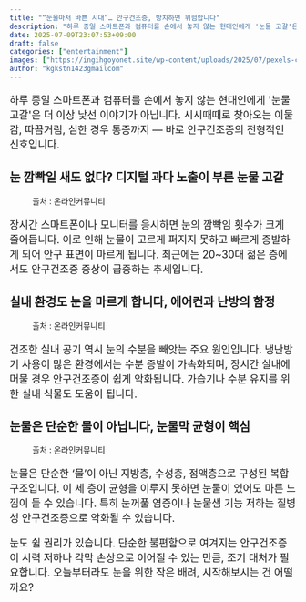```yaml
---
title: "“눈물마저 바쁜 시대”… 안구건조증, 방치하면 위험합니다"
description: "하루 종일 스마트폰과 컴퓨터를 손에서 놓지 않는 현대인에게 '눈물 고갈'은 더 이상 낯선 이야기가 아닙니다. 시시때때로 찾아오는 이물감, 따끔거림, 심한 경우 통증까지 — 바로 안구건조증의 전형적인 신호입니다."
date: 2025-07-09T23:07:53+09:00
draft: false
categories: ["entertainment"]
images: ["https://ingihgoyonet.site/wp-content/uploads/2025/07/pexels-cottonbro-8875624-1024x683.jpg", "https://ingihgoyonet.site/wp-content/uploads/2025/07/pexels-kseniachernaya-5752294-1-684x1024.jpg", "https://ingihgoyonet.site/wp-content/uploads/2025/07/pexels-karolina-grabowska-4471315-1-1024x683.jpg"]
author: "kgkstn1423gmailcom"
---
```


<p style="font-size:18px">하루 종일 스마트폰과 컴퓨터를 손에서 놓지 않는 현대인에게 '눈물 고갈'은 더 이상 낯선 이야기가 아닙니다. 시시때때로 찾아오는 이물감, 따끔거림, 심한 경우 통증까지 — 바로 안구건조증의 전형적인 신호입니다.</p> <h2 >눈 깜빡일 새도 없다? 디지털 과다 노출이 부른 눈물 고갈</h2> <figure ><img src="https://ingihgoyonet.site/wp-content/uploads/2025/07/pexels-cottonbro-8875624-1024x683.jpg" alt="" style="aspect-ratio:16/9;object-fit:cover"/><figcaption >출처 : 온라인커뮤니티</figcaption></figure> <p style="font-size:18px">장시간 스마트폰이나 모니터를 응시하면 눈의 깜빡임 횟수가 크게 줄어듭니다. 이로 인해 눈물이 고르게 퍼지지 못하고 빠르게 증발하게 되어 안구 표면이 마르게 됩니다. 최근에는 20~30대 젊은 층에서도 안구건조증 증상이 급증하는 추세입니다.</p> <h2 >실내 환경도 눈을 마르게 합니다, 에어컨과 난방의 함정</h2> <figure ><img src="https://ingihgoyonet.site/wp-content/uploads/2025/07/pexels-kseniachernaya-5752294-1-684x1024.jpg" alt="" style="aspect-ratio:16/9;object-fit:cover"/><figcaption >출처 : 온라인커뮤니티</figcaption></figure> <p style="font-size:18px">건조한 실내 공기 역시 눈의 수분을 빼앗는 주요 원인입니다. 냉난방기 사용이 많은 환경에서는 수분 증발이 가속화되며, 장시간 실내에 머물 경우 안구건조증이 쉽게 악화됩니다. 가습기나 수분 유지를 위한 실내 식물도 도움이 됩니다.</p> <h2 >눈물은 단순한 물이 아닙니다, 눈물막 균형이 핵심</h2> <figure ><img src="https://ingihgoyonet.site/wp-content/uploads/2025/07/pexels-karolina-grabowska-4471315-1-1024x683.jpg" alt="" style="aspect-ratio:16/9;object-fit:cover"/><figcaption >출처 : 온라인커뮤니티</figcaption></figure> <p style="font-size:18px">눈물은 단순한 ‘물’이 아닌 지방층, 수성층, 점액층으로 구성된 복합 구조입니다. 이 세 층이 균형을 이루지 못하면 눈물이 있어도 마른 느낌이 들 수 있습니다. 특히 눈꺼풀 염증이나 눈물샘 기능 저하는 질병성 안구건조증으로 악화될 수 있습니다.</p> <p style="font-size:18px">눈도 쉴 권리가 있습니다. 단순한 불편함으로 여겨지는 안구건조증이 시력 저하나 각막 손상으로 이어질 수 있는 만큼, 조기 대처가 필요합니다. 오늘부터라도 눈을 위한 작은 배려, 시작해보시는 건 어떨까요?</p>